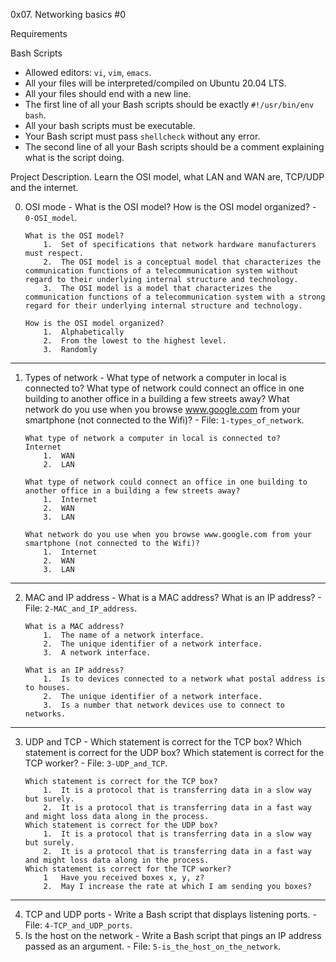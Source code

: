 0x07. Networking basics #0

Requirements

Bash Scripts
*   Allowed editors: `vi`, `vim`, `emacs`.
*   All your files will be interpreted/compiled on Ubuntu 20.04 LTS.
*   All your files should end with a new line.
*   The first line of all your Bash scripts should be exactly `#!/usr/bin/env bash`.
*   All your bash scripts must be executable.
*   Your Bash script must pass `shellcheck` without any error.
*   The second line of all your Bash scripts should be a comment explaining what is the script doing.

Project Description.
Learn the OSI model, what LAN and WAN are, TCP/UDP and the internet.


0. OSI mode - What is the OSI model? How is the OSI model organized? - `0-OSI_model`.
    ```
    What is the OSI model?
        1.  Set of specifications that network hardware manufacturers must respect.
        2.  The OSI model is a conceptual model that characterizes the communication functions of a telecommunication system without regard to their underlying internal structure and technology.
        3.  The OSI model is a model that characterizes the communication functions of a telecommunication system with a strong regard for their underlying internal structure and technology.

    How is the OSI model organized?
        1.  Alphabetically
        2.  From the lowest to the highest level.
        3.  Randomly
    ```
---

1. Types of network - What type of network a computer in local is connected to? What type of network could connect an office in one building to another office in a building a few streets away? What network do you use when you browse www.google.com from your smartphone (not connected to the Wifi)? - 
    File: `1-types_of_network`.
    ```
    What type of network a computer in local is connected to?
    Internet
        1.  WAN
        2.  LAN

    What type of network could connect an office in one building to another office in a building a few streets away?
        1.  Internet
        2.  WAN
        3.  LAN

    What network do you use when you browse www.google.com from your smartphone (not connected to the Wifi)?
        1.  Internet
        2.  WAN
        3.  LAN
    ```
---

2. MAC and IP address - What is a MAC address? What is an IP address? - 
    File: `2-MAC_and_IP_address`.
    ```
    What is a MAC address?
        1.  The name of a network interface.
        2.  The unique identifier of a network interface.
        3.  A network interface.

    What is an IP address?
        1.  Is to devices connected to a network what postal address is to houses.
        2.  The unique identifier of a network interface.
        3.  Is a number that network devices use to connect to networks.
    ```
---

3. UDP and TCP - Which statement is correct for the TCP box? Which statement is correct for the UDP  box? Which statement is correct for the TCP worker? - 
    File: `3-UDP_and_TCP`.
    ```
    Which statement is correct for the TCP box?
        1.  It is a protocol that is transferring data in a slow way but surely.
        2.  It is a protocol that is transferring data in a fast way and might loss data along in the process.
    Which statement is correct for the UDP box?
        1.  It is a protocol that is transferring data in a slow way but surely.
        2.  It is a protocol that is transferring data in a fast way and might loss data along in the process.
    Which statement is correct for the TCP worker?
        1   Have you received boxes x, y, z?
        2.  May I increase the rate at which I am sending you boxes?
    ```
---

4. TCP and UDP ports - Write a Bash script that displays listening ports. - 
    File: `4-TCP_and_UDP_ports`.
5. Is the host on the network - Write a Bash script that pings an IP address passed as an argument. - 
    File: `5-is_the_host_on_the_network`.